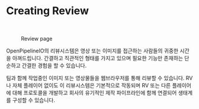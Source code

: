 # Creating Review

<figure><img src="../.gitbook/assets/스크린샷 2023-06-26 오후 2.04.33.png" alt=""><figcaption><p>Review page</p></figcaption></figure>

OpenPipelineIO의 리뷰시스템은 영상 또는 이미지를 접근하는 사람들의 귀중한 시간을 아껴드립니다. 간결하고 직관적인 형태를 가지고 있으며 필요한 기능만 존재하는 단순하고 간결한 경험을 할 수 있습니다.&#x20;

팀과 함께 작업중인 이미지 또는 영상물들을 웹브라우저를 통해 리뷰할 수 있습니다. RV나 자체 플레이어 없이도 이 리뷰시스템은 기본적으로 작동되며 RV 또는 다른 플레이어에 대해 프로토콜을 개발하고 회사의 유기적인 제작 파이프라인에 함께 연결되어 생태계를 구성할 수 있습니다.

